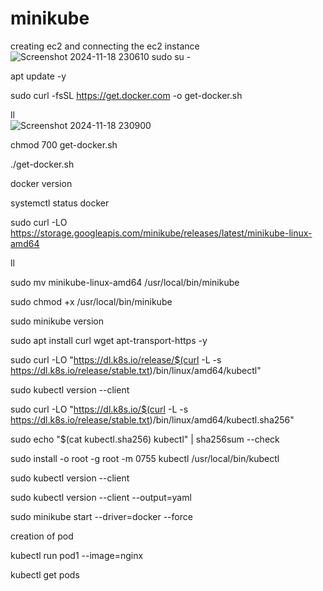 # minikube
creating ec2 and connecting the ec2 instance
![Screenshot 2024-11-18 230610](https://github.com/user-attachments/assets/48722769-0d11-4658-b91a-25464ba20bf9)
sudo su -

apt update -y

sudo curl -fsSL https://get.docker.com -o get-docker.sh

ll	
![Screenshot 2024-11-18 230900](https://github.com/user-attachments/assets/1472abc5-2528-4c80-bac6-d452a60141bc)

chmod 700 get-docker.sh

./get-docker.sh

docker version

systemctl status docker

sudo curl -LO https://storage.googleapis.com/minikube/releases/latest/minikube-linux-amd64 

ll

sudo mv minikube-linux-amd64 /usr/local/bin/minikube

sudo chmod +x /usr/local/bin/minikube

sudo minikube version

sudo apt install curl wget apt-transport-https -y

sudo curl -LO "https://dl.k8s.io/release/$(curl -L -s https://dl.k8s.io/release/stable.txt)/bin/linux/amd64/kubectl"

sudo kubectl version --client

sudo curl -LO "https://dl.k8s.io/$(curl -L -s https://dl.k8s.io/release/stable.txt)/bin/linux/amd64/kubectl.sha256"

sudo echo "$(cat kubectl.sha256) kubectl" | sha256sum --check

sudo install -o root -g root -m 0755 kubectl /usr/local/bin/kubectl

sudo kubectl version --client

sudo kubectl version --client --output=yaml

sudo minikube start --driver=docker --force

creation of pod

kubectl run pod1 --image=nginx

kubectl get pods

